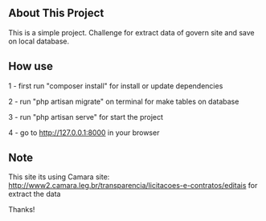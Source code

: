 

## About This Project

This is a simple project. Challenge for extract data of govern site and save on local database. 

## How use

1 - first run "composer install" for install or update dependencies

2 - run "php artisan migrate" on terminal for make tables on database

3 - run "php artisan serve" for start the project 

4 - go to http://127.0.0.1:8000 in your browser


## Note

This site its using Camara site: http://www2.camara.leg.br/transparencia/licitacoes-e-contratos/editais for extract the data

Thanks! 
